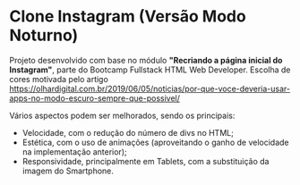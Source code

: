 # Clone Instagram (Versão Modo Noturno)

Projeto desenvolvido com base no módulo **"Recriando a página inicial do Instagram"**, parte do Bootcamp Fullstack HTML Web Developer.
Escolha de cores motivada pelo artigo <https://olhardigital.com.br/2019/06/05/noticias/por-que-voce-deveria-usar-apps-no-modo-escuro-sempre-que-possivel/>

Vários aspectos podem ser melhorados, sendo os principais:

- Velocidade, com o redução do número de divs no HTML;
- Estética, com o uso de animações (aproveitando o ganho de velocidade na implementação anterior);
- Responsividade, principalmente em Tablets, com a substituição da imagem do Smartphone.
